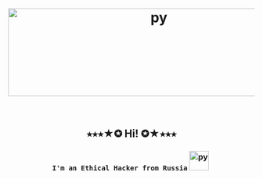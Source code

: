 # <p align="center"><img src="https://github.com/badaliss/BADAliSS/assets/135126758/cb8074fc-b30b-41d9-90e2-993122d6753e" title="py"  alt="py" height="180" width="600" />&nbsp; </p>
## <p align="center">⭑⭑⭑★✪ Hi! ✪★⭑⭑⭑</p>
### <p align="center">`I'm an Ethical Hacker from Russia` <img src="http://www.clker.com/cliparts/r/P/4/x/6/Y/white-hat-md.png" title="py"  alt="py" width="40" height="40"/>&nbsp;</p>
